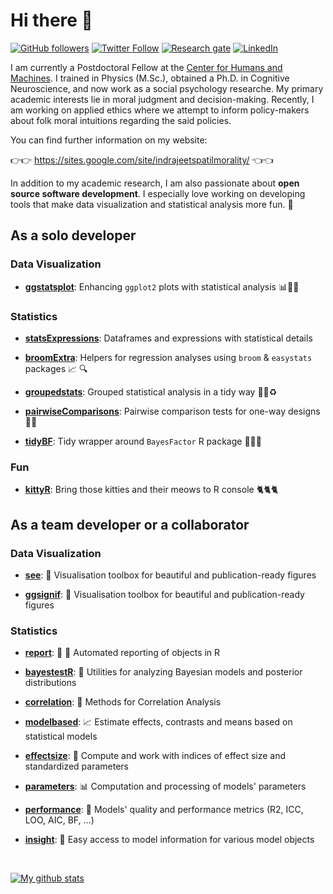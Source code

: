 # Hi there 👋

[![GitHub followers](https://img.shields.io/github/followers/IndrajeetPatil?label=Follow%20me&style=flat-square&logo=github&logoColor=white&colorB=4CAF50)](https://github.com/login?return_to=%2FIndrajeetPatil)
[![Twitter Follow](https://img.shields.io/twitter/follow/patilindrajeets?label=%20%40IndrajeetPatil&style=flat-square&labelColor=2196F3&logo=twitter&logoColor=white&colorB=0D47A1)](https://twitter.com/patilindrajeets)
[![Research gate](https://img.shields.io/badge/-Research%20Gate-green.svg?style=flat-square&logo=researchgate&logoColor=white&colorB=616161&labelColor=00BFA5)](https://www.researchgate.net/profile/Indrajeet-Patil-2)
[![LinkedIn](https://img.shields.io/badge/LinkedIn-0077B5?style=for-the-badge&logo=linkedin&logoColor=white)](https://www.linkedin.com/in/indrajeet-patil-397865174/)

I am currently a Postdoctoral Fellow at the [Center for Humans and Machines](https://www.mpib-berlin.mpg.de/chm). I trained in Physics (M.Sc.),
obtained a Ph.D. in Cognitive Neuroscience, and now work as a social psychology
researche. My primary academic interests lie in moral judgment and
decision-making. Recently, I am working on applied ethics where we attempt to
inform policy-makers about folk moral intuitions regarding the said policies.

You can find further information on my website:

👉👉 <https://sites.google.com/site/indrajeetspatilmorality/> 👈👈

In addition to my academic research, I am also passionate about **open source software development**. I especially love working on developing tools that make
data visualization and statistical analysis more fun. 🙌

## As a solo developer

### Data Visualization

- [**ggstatsplot**](https://github.com/IndrajeetPatil/ggstatsplot): Enhancing
  `ggplot2` plots with statistical analysis 📊🎨📣

### Statistics

- [**statsExpressions**](https://github.com/IndrajeetPatil/statsExpressions):
Dataframes and expressions with statistical details

- [**broomExtra**](https://github.com/IndrajeetPatil/broomExtra): Helpers for
regression analyses using `broom` & `easystats` packages  📈 🔍

- [**groupedstats**](https://github.com/IndrajeetPatil/groupedstats): Grouped
statistical analysis in a tidy way 🔁💪♻

- [**pairwiseComparisons**](https://github.com/IndrajeetPatil/pairwiseComparisons):
Pairwise comparison tests for one-way designs 🔬📝

- [**tidyBF**](https://github.com/IndrajeetPatil/tidyBF): Tidy wrapper around
`BayesFactor` R package 🍬🌟🎪

### Fun

- [**kittyR**](https://github.com/IndrajeetPatil/kittyR): Bring those kitties
and their meows to R console 🐈🐈🐈

## As a team developer or a collaborator

### Data Visualization

- [**see**](https://easystats.github.io/see): 🎨 Visualisation toolbox for
  beautiful and publication-ready figures

- [**ggsignif**](https://const-ae.github.io/ggsignif/): 🎨 Visualisation toolbox for
  beautiful and publication-ready figures  
  
### Statistics

- [**report**](https://easystats.github.io/report): 📜 🎉 Automated reporting of
  objects in R

- [**bayestestR**](https://easystats.github.io/bayestestR): 👻 Utilities for
  analyzing Bayesian models and posterior distributions

- [**correlation**](https://easystats.github.io/correlation): 🔗 Methods for
  Correlation Analysis

- [**modelbased**](https://easystats.github.io/modelbased): 📈 Estimate effects,
  contrasts and means based on statistical models

- [**effectsize**](https://easystats.github.io/effectsize): 🐉 Compute and work
  with indices of effect size and standardized parameters

- [**parameters**](https://easystats.github.io/parameters): 📊 Computation and
  processing of models' parameters

- [**performance**](https://easystats.github.io/performance): 💪 Models' quality
  and performance metrics (R2, ICC, LOO, AIC, BF, ...)

- [**insight**](https://easystats.github.io/insight): 🔮 Easy access to model
  information for various model objects

<br>


[![My github stats](https://github-readme-stats.vercel.app/api?username=IndrajeetPatil&count_private=true&show_icons=true&theme=onedark)](https://github.com/anuraghazra/github-readme-stats)

<!--
![Metrics](https://metrics.lecoq.io/IndrajeetPatil?template=classic&config.timezone=Europe%2FBerlin)
-->
